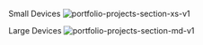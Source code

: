 Small Devices
![portfolio-projects-section-xs-v1](https://github.com/user-attachments/assets/df9119ed-dbc1-4442-89a2-97b51724444c)

Large Devices
![portfolio-projects-section-md-v1](https://github.com/user-attachments/assets/7a382bdc-268f-47fb-9fb7-f824160ea5dd)
